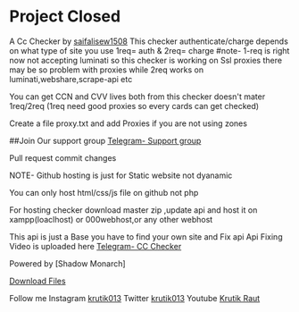# Project Closed

A Cc Checker by [saifalisew1508](https://t.me/saifalisew1508)
This checker authenticate/charge depends on what type of site you use
1req= auth & 2req= charge
#note- 1-req is right now not accepting luminati so this checker is working on Ssl proxies
there may be so problem with proxies while 2req works on luminati,webshare,scrape-api etc

You can get CCN and CVV lives both from this checker doesn't mater 1req/2req
(1req need good proxies so every cards can get checked)


Create a file proxy.txt and add Proxies if you are not using zones

##Join Our support group [Telegram- Support group](https://t.me/cc_check)


Pull request commit changes

NOTE- Github hosting is just for Static website not dyanamic

You can only host html/css/js file on github not php

For hosting checker download master zip ,update api and host it on xampp(loaclhost) or 000webhost,or any other webhost


This api is just a Base
you have to find your own site and Fix api
Api Fixing Video is uploaded here
[Telegram- CC Checker](https://t.me/cc_checker)


Powered by [Shadow Monarch]

[Download Files](https://github.com/saifalisew1508-git/cc-checker/archive/master.zip)

Follow me
Instagram
[krutik013](https://instagram.com/krutik013)
Twitter
[krutik013](https://twitter.com/krutik013)
Youtube
[Krutik Raut](https://www.youtube.com/channel/UCylCCoTTu_ULMYrqaiYMljA)
